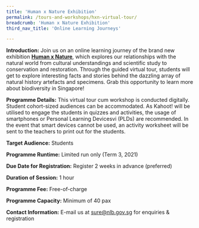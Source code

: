 ```yaml
---
title: 'Human x Nature Exhibition'
permalink: /tours-and-workshops/hxn-virtual-tour/
breadcrumb: 'Human x Nature Exhibition'
third_nav_title: 'Online Learning Journeys'

---
```


**Introduction:** Join us on an online learning journey of the brand new exhibition **[Human x Nature](https://exhibitions.nlb.gov.sg/exhibitions/current-exhibitions/humanxnature/)**, which explores our relationships with the natural world from cultural understandings and scientific study to conservation and restoration.  Through the guided virtual tour, students will get to explore interesting facts and stories behind the dazzling array of natural history artefacts and specimens. Grab this opportunity to learn more about biodiversity in Singapore!  

**Programme Details:** This virtual tour cum workshop is conducted digitally. Student cohort-sized audiences can be accommodated. As Kahoot! will be utilised to engage the students in quizzes and activities, the usage of smartphones or Personal Learning Devicesvi (PLDs) are recommended. In the event that smart devices cannot be used, an activity worksheet will be sent to the teachers to print out for the students. 

**Target Audience:** Students

**Programme Runtime:** Limited run only (Term 3, 2021)

**Due Date for Registration:** Register 2 weeks in advance (preferred)

**Duration of Session:** 1 hour

**Programme Fee:** Free-of-charge

**Programme Capacity:** Minimum of 40 pax

**Contact Information:** E-mail us at [sure@nlb.gov.sg](mailto:sure@nlb.gov.sg) for enquiries & registration

 